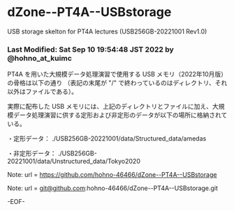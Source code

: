 # dZone--PT4A--USBstorage

USB storage skelton for PT4A lectures (USB256GB-20221001 Rev1.0)

### Last Modified: Sat Sep 10 19:54:48 JST 2022 by @hohno_at_kuimc

PT4A を用いた大規模データ処理演習で使用する USB メモリ（2022年10月版）の骨格は以下の通り
（表記の末尾が "/" で終わっているのはディレクトリ、それ以外はファイルである）。


実際に配布した USB メモリには、上記のディレクトリとファイルに加え、大規模データ処理演習に供する定形および非定形のデータが以下の場所に格納されている。

・定形データ： ./USB256GB-20221001/data/Structured_data/amedas

・非定形データ： ./USB256GB-20221001/data/Unstructured_data/Tokyo2020

Note:	url = https://github.com/hohno-46466/dZone--PT4A--USBstorage

Note:	url = git@github.com:hohno-46466/dZone--PT4A--USBstorage.git

-EOF-

